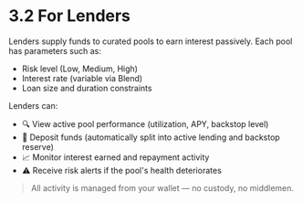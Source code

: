 # 3.2 For Lenders

Lenders supply funds to curated pools to earn interest passively. Each pool has parameters such as:

- Risk level (Low, Medium, High)
- Interest rate (variable via Blend)
- Loan size and duration constraints

Lenders can:
- 🔍 View active pool performance (utilization, APY, backstop level)
- 💸 Deposit funds (automatically split into active lending and backstop reserve)
- 📈 Monitor interest earned and repayment activity
- ⚠️ Receive risk alerts if the pool's health deteriorates

> All activity is managed from your wallet — no custody, no middlemen.